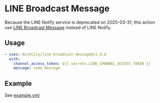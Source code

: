 # LINE Broadcast Message
Because the LINE Notify service is deprecated on 2025-03-31, this action use [LINE Broadcast Message](https://developers.line.biz/en/reference/messaging-api/#send-broadcast-message) instead of LINE Notify.

## Usage
```yml
- uses: NickCity/line-broadcast-message@v1.0.0
  with:
    channel_access_token: ${{ secrets.LINE_CHANNEL_ACCESS_TOKEN }}
    message: some message
```

## Example
See [example.yml](.github/workflows/example.yml)
